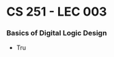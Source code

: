 # CS 251 - LEC 003
### Basics of Digital Logic Design
- Tru
<!--stackedit_data:
eyJoaXN0b3J5IjpbODc5NDQwNTMxLDU2MzQ4MDk4XX0=
-->
